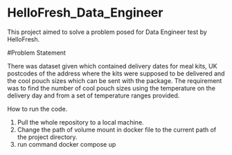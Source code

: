 # HelloFresh_Data_Engineer
This project aimed to solve a problem posed for Data Engineer test by HelloFresh.

#Problem Statement

There was dataset given which contained delivery dates for meal kits, UK postcodes of the address where the kits were supposed to be delivered and the cool pouch sizes which can be sent with the package. The requirement was to find the number of cool pouch sizes using the temperature on the delivery day and from a set of temperature ranges provided.

How to run the code.

1. Pull the whole repository to a local machine.
2. Change the path of volume mount in docker file to the current path of the project directory.
3. run command docker compose up
